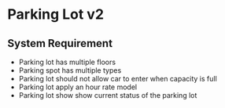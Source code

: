 # Parking Lot v2

## System Requirement
- Parking lot has multiple floors
- Parking spot has multiple types
- Parking lot should not allow car to enter when capacity is full
- Parking lot apply an hour rate model
- Parking lot show show current status of the parking lot

